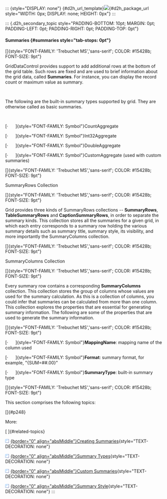 ::: {style="DISPLAY: none"}
[](ms-xhelp:///?Id=d2h_url_template){#d2h_url_template}![](!package_url!){#d2h_package_url style="WIDTH: 0px; DISPLAY: none; HEIGHT: 0px"}
:::

::: {.d2h_secondary_topic style="PADDING-BOTTOM: 10pt; MARGIN: 0pt; PADDING-LEFT: 0pt; PADDING-RIGHT: 0pt; PADDING-TOP: 0pt"}
#### Summaries {#summaries style="tab-stops: 0pt"}

[]{style="FONT-FAMILY: 'Trebuchet MS','sans-serif'; COLOR: #15428b; FONT-SIZE: 9pt"} 

GridDataControl provides support to add additional rows at the bottom of the grid table. Such rows are fixed and are used to brief information about the grid data, called **Summaries**. For instance, you can display the record count or maximum value as summary.

 

The following are the built-in summary types supported by grid. They are otherwise called as basic summaries.

 

[·      ]{style="FONT-FAMILY: Symbol"}CountAggregate

[·      ]{style="FONT-FAMILY: Symbol"}Int32Aggregate

[·      ]{style="FONT-FAMILY: Symbol"}DoubleAggregate

[·      ]{style="FONT-FAMILY: Symbol"}CustomAggregate (used with custom summaries)

[]{style="FONT-FAMILY: 'Trebuchet MS','sans-serif'; COLOR: #15428b; FONT-SIZE: 9pt"} 

SummaryRows Collection

[]{style="FONT-FAMILY: 'Trebuchet MS','sans-serif'; COLOR: #15428b; FONT-SIZE: 9pt"} 

Grid provides three kinds of SummaryRows collections -- **SummaryRows**, **TableSummaryRows** and **CaptionSummaryRows**, in order to separate the summary kinds. This collection stores all the summaries for a given grid, in which each entry corresponds to a summary row holding the various summary details such as summary title, summary style, its visibility, and more importantly the SummaryColumns collection.

[]{style="FONT-FAMILY: 'Trebuchet MS','sans-serif'; COLOR: #15428b; FONT-SIZE: 9pt"} 

SummaryColumns Collection

[]{style="FONT-FAMILY: 'Trebuchet MS','sans-serif'; COLOR: #15428b; FONT-SIZE: 9pt"} 

Every summary row contains a corresponding **SummaryColumns** collection. This collection stores the group of columns whose values are used for the summary calculation. As this is a collection of columns, you could infer that summaries can be calculated from more than one column. This collection explores the properties that are essential for generating summary information. The following are some of the properties that are used to generate the summary information.

[]{style="FONT-FAMILY: 'Trebuchet MS','sans-serif'; COLOR: #15428b; FONT-SIZE: 9pt"} 

[·      ]{style="FONT-FAMILY: Symbol"}**MappingName**: mapping name of the column used

[·      ]{style="FONT-FAMILY: Symbol"}**Format**: summary format, for example, \"{SUM=##.00}\"

[·      ]{style="FONT-FAMILY: Symbol"}**SummaryType**: built-in summary type

[]{style="FONT-FAMILY: 'Trebuchet MS','sans-serif'; COLOR: #15428b; FONT-SIZE: 9pt"} 

This section comprises the following topics:

[]{#p248} 

More:

[ ]{#related-topics}

[![](button.gif){border="0" align="absMiddle"}Creating Summaries](ms-xhelp:///?Id=a2ef4fc0-bd69-4719-963f-0b5bf4a8278e){style="TEXT-DECORATION: none"}

[![](button.gif){border="0" align="absMiddle"}Summary Types](ms-xhelp:///?Id=df1a1eaf-c7ee-4eb2-836d-2f12a759db77){style="TEXT-DECORATION: none"}

[![](button.gif){border="0" align="absMiddle"}Custom Summaries](ms-xhelp:///?Id=be21d748-0ffb-47f4-a0f2-bb1295299353){style="TEXT-DECORATION: none"}

[![](button.gif){border="0" align="absMiddle"}Summary Style](ms-xhelp:///?Id=6728ae11-1b33-4a89-9ae6-15fa48601f7d){style="TEXT-DECORATION: none"}
:::
